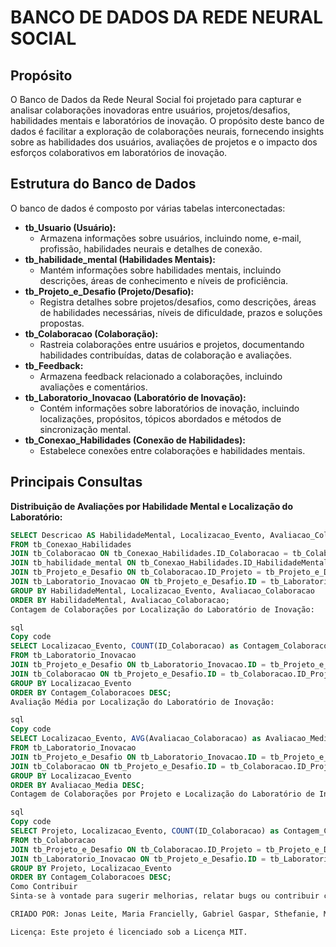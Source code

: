 # BANCO DE DADOS DA REDE NEURAL SOCIAL

## Propósito
O Banco de Dados da Rede Neural Social foi projetado para capturar e analisar colaborações inovadoras entre usuários, projetos/desafios, habilidades mentais e laboratórios de inovação. O propósito deste banco de dados é facilitar a exploração de colaborações neurais, fornecendo insights sobre as habilidades dos usuários, avaliações de projetos e o impacto dos esforços colaborativos em laboratórios de inovação.

## Estrutura do Banco de Dados
O banco de dados é composto por várias tabelas interconectadas:

- **tb_Usuario (Usuário):**
  - Armazena informações sobre usuários, incluindo nome, e-mail, profissão, habilidades neurais e detalhes de conexão.
- **tb_habilidade_mental (Habilidades Mentais):**
  - Mantém informações sobre habilidades mentais, incluindo descrições, áreas de conhecimento e níveis de proficiência.
- **tb_Projeto_e_Desafio (Projeto/Desafio):**
  - Registra detalhes sobre projetos/desafios, como descrições, áreas de habilidades necessárias, níveis de dificuldade, prazos e soluções propostas.
- **tb_Colaboracao (Colaboração):**
  - Rastreia colaborações entre usuários e projetos, documentando habilidades contribuídas, datas de colaboração e avaliações.
- **tb_Feedback:**
  - Armazena feedback relacionado a colaborações, incluindo avaliações e comentários.
- **tb_Laboratorio_Inovacao (Laboratório de Inovação):**
  - Contém informações sobre laboratórios de inovação, incluindo localizações, propósitos, tópicos abordados e métodos de sincronização mental.
- **tb_Conexao_Habilidades (Conexão de Habilidades):**
  - Estabelece conexões entre colaborações e habilidades mentais.

## Principais Consultas

**Distribuição de Avaliações por Habilidade Mental e Localização do Laboratório:**
```sql
SELECT Descricao AS HabilidadeMental, Localizacao_Evento, Avaliacao_Colaboracao, COUNT(ID_Colaboracao) as Contagem_Colaboracoes
FROM tb_Conexao_Habilidades
JOIN tb_Colaboracao ON tb_Conexao_Habilidades.ID_Colaboracao = tb_Colaboracao.ID
JOIN tb_habilidade_mental ON tb_Conexao_Habilidades.ID_HabilidadeMental = tb_habilidade_mental.ID
JOIN tb_Projeto_e_Desafio ON tb_Colaboracao.ID_Projeto = tb_Projeto_e_Desafio.ID
JOIN tb_Laboratorio_Inovacao ON tb_Projeto_e_Desafio.ID = tb_Laboratorio_Inovacao.ID
GROUP BY HabilidadeMental, Localizacao_Evento, Avaliacao_Colaboracao
ORDER BY HabilidadeMental, Avaliacao_Colaboracao;
Contagem de Colaborações por Localização do Laboratório de Inovação:

sql
Copy code
SELECT Localizacao_Evento, COUNT(ID_Colaboracao) as Contagem_Colaboracoes
FROM tb_Laboratorio_Inovacao
JOIN tb_Projeto_e_Desafio ON tb_Laboratorio_Inovacao.ID = tb_Projeto_e_Desafio.ID
JOIN tb_Colaboracao ON tb_Projeto_e_Desafio.ID = tb_Colaboracao.ID_Projeto
GROUP BY Localizacao_Evento
ORDER BY Contagem_Colaboracoes DESC;
Avaliação Média por Localização do Laboratório de Inovação:

sql
Copy code
SELECT Localizacao_Evento, AVG(Avaliacao_Colaboracao) as Avaliacao_Media
FROM tb_Laboratorio_Inovacao
JOIN tb_Projeto_e_Desafio ON tb_Laboratorio_Inovacao.ID = tb_Projeto_e_Desafio.ID
JOIN tb_Colaboracao ON tb_Projeto_e_Desafio.ID = tb_Colaboracao.ID_Projeto
GROUP BY Localizacao_Evento
ORDER BY Avaliacao_Media DESC;
Contagem de Colaborações por Projeto e Localização do Laboratório de Inovação:

sql
Copy code
SELECT Projeto, Localizacao_Evento, COUNT(ID_Colaboracao) as Contagem_Colaboracoes
FROM tb_Colaboracao
JOIN tb_Projeto_e_Desafio ON tb_Colaboracao.ID_Projeto = tb_Projeto_e_Desafio.ID
JOIN tb_Laboratorio_Inovacao ON tb_Projeto_e_Desafio.ID = tb_Laboratorio_Inovacao.ID
GROUP BY Projeto, Localizacao_Evento
ORDER BY Contagem_Colaboracoes DESC;
Como Contribuir
Sinta-se à vontade para sugerir melhorias, relatar bugs ou contribuir com código. Abra um problema ou envie uma solicitação pull para contribuir para o desenvolvimento do Banco de Dados da Rede Neural Social.

CRIADO POR: Jonas Leite, Maria Francielly, Gabriel Gaspar, Sthefanie, Marcos

Licença: Este projeto é licenciado sob a Licença MIT.
